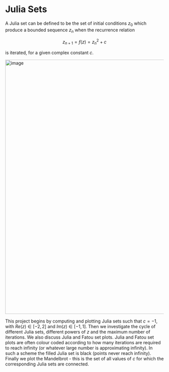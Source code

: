 # Julia Sets

A Julia set can be defined to be the set of initial conditions $z_0$ which produce a bounded sequence $z_n$ when the recurrence relation

$$z_{n+1} = f(z) = z^{2}_{n} + c$$

is iterated, for a given complex constant $c$. 

<img width="806" alt="image" src="https://user-images.githubusercontent.com/40894018/166339016-be3b4d2c-da79-4890-88bd-dcb207881966.png">

This project begins by computing and plotting Julia sets such that $c = -1$, with $Re(z) ∈ [−2, 2]$ and $Im(z) ∈ [−1, 1]$.
Then we investigate the cycle of different Julia sets, different powers of $z$ and  the maximum number of iterations. We also discuss Julia and Fatou set plots. Julia and Fatou set plots are often colour coded according to how many iterations are required to reach infinity (or whatever large number is approximating infinity). In such a scheme the filled Julia set is black (points never reach infinity). Finally we plot the Mandelbrot - this is the set of all values of $c$ for which the corresponding Julia sets are connected. 
